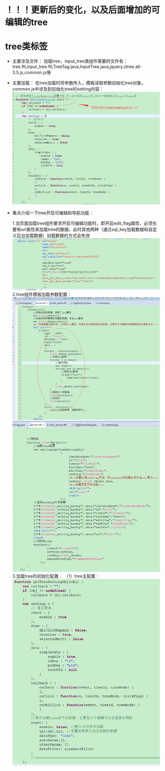 # ！！！更新后的变化，以及后面增加的可编辑的tree

# tree类标签

* 主要涉及文件：
  加载tree，input\_tree类组件需要的文件有：tree.ftl,input\_tree.ftl,TreeTag.java,InputTree.java,jquery.ztree.all-3.5.js,common.js等
* 主要加载：
  在tree加载时将参数传入，模板读取参数初始化tree对象，common.js中涉及到初始化tree的setting内容：
  ![](/assets/frontDoc_tree1.png)
  
* 重点介绍一下tree开启可编辑和导航功能：
  
  1.当页面加载tree组件要求开启可编辑功能时，即开启edit_flag属性，必须也要有url属性来加载tree的数据，此时其他两种（通过sql_key加载数据和自定义后台加载数据）加载数据的方式会失效
  ![](/assets/tree_edit_1.png)
  2.tree组件模板加载参数配置：
  ![](/assets/tree_edit_2.png)
  ![](/assets/tree_edit_3.png)
  3.加载tree的初始化配置：
  （1）tree主配置：
  ![](/assets/tree_edit_4.png)

  



